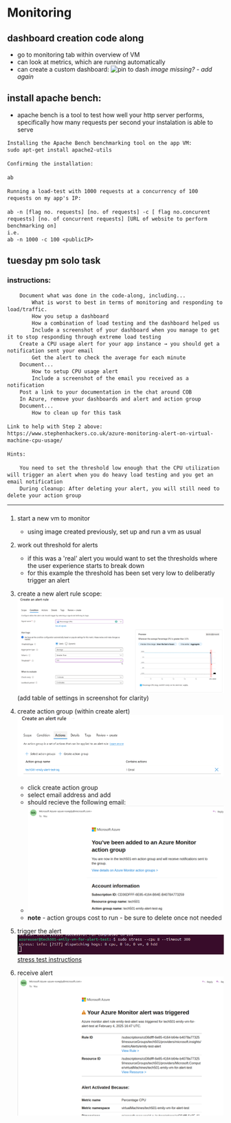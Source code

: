 # Monitoring 

## dashboard creation code along

* go to monitoring tab within overview of VM 
* can look at metrics, which are running automatically 
* can create a custom dashboard: 
![pin to dash](../25.01.30/pin_to_dash.png)
*image missing? - add again*

## install apache bench: 
* apache bench is a tool to test how well your http server performs, specifically how many requests per second your instalation is able to serve

```
Installing the Apache Bench benchmarking tool on the app VM:
sudo apt-get install apache2-utils

Confirming the installation:

ab

Running a load-test with 1000 requests at a concurrency of 100 requests on my app's IP:

ab -n [flag no. requests] [no. of requests] -c [ flag no.concurent requests] [no. of concurrent requests] [URL of website to perform benchmarking on]
i.e. 
ab -n 1000 -c 100 <publicIP>
```

## tuesday pm solo task 
### instructions: 
```
    Document what was done in the code-along, including... 
        What is worst to best in terms of monitoring and responding to load/traffic. 
        How you setup a dashboard 
        How a combination of load testing and the dashboard helped us 
        Include a screenshot of your dashboard when you manage to get it to stop responding through extreme load testing 
    Create a CPU usage alert for your app instance → you should get a notification sent your email 
        Get the alert to check the average for each minute 
    Document... 
        How to setup CPU usage alert 
        Include a screenshot of the email you received as a notification 
    Post a link to your documentation in the chat around COB 
    In Azure, remove your dashboards and alert and action group 
    Document... 
        How to clean up for this task 

Link to help with Step 2 above: https://www.stephenhackers.co.uk/azure-monitoring-alert-on-virtual-machine-cpu-usage/ 

Hints: 

    You need to set the threshold low enough that the CPU utilization will trigger an alert when you do heavy load testing and you get an email notification 
    During cleanup: After deleting your alert, you will still need to delete your action group 
``` 
--- 
### 
1. start a new vm to monitor 
   * using image created previously, set up and run a vm as usual
2. work out threshold for alerts 
   * if this was a 'real' alert you would want to set the thresholds where the user experience starts to break down 
   * for this example the threshold has been set very low to deliberatly trigger an alert 
3. create a new alert rule 
    scope: 
    ![new alert rule screen](<25.01.04/Screenshot from 2025-02-04 16-27-30.png>)
    (add table of settings in screenshot for clarity)

4. create action group (within create alert)
![alt text](<25.01.04/Screenshot from 2025-02-04 16-32-22.png>)
   * click create action group 
   * select email address and add 
   * should recieve the following email: 
   * ![alt text](<25.01.04/Screenshot from 2025-02-04 16-43-10.png>)
   * **note** - action groups cost to run - be sure to delete once not needed
5. trigger the alert 
![alt text](<25.01.04/Screenshot from 2025-02-04 16-48-56.png>)
[stress test instructions](https://www.tecmint.com/linux-cpu-load-stress-test-with-stress-ng-tool/)
6. receive alert  
![alert email](alert-email.png) 
